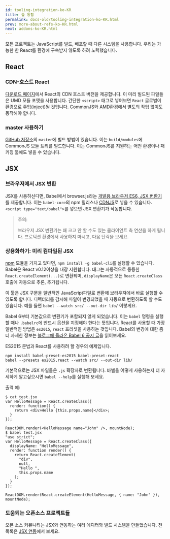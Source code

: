 ```yaml
---
id: tooling-integration-ko-KR
title: 툴 통합
permalink: docs-old/tooling-integration-ko-KR.html
prev: more-about-refs-ko-KR.html
next: addons-ko-KR.html
---
```


모든 프로젝트는 JavaScript를 빌드, 배포할 때 다른 시스템을 사용합니다. 우리는 가능한 한 React를 환경에 구속받지 않도록 하려 노력했습니다.

## React

### CDN-호스트 React

[다운로드 페이지](/react/downloads.html)에서 React의 CDN 호스트 버전을 제공합니다. 이 미리 빌드된 파일들은 UMD 모듈 포맷을 사용합니다. 간단한 `<script>` 태그로 넣어보면 `React` 글로벌이 환경으로 주입(inject)될 것입니다. CommonJS와 AMD환경에서 별도의 작업 없이도 동작해야 합니다.


### master 사용하기

[GitHub 저장소](https://github.com/facebook/react)의 `master`에 빌드 방법이 있습니다. 이는 `build/modules`에 CommonJS 모듈 트리를 빌드합니다. 이는 CommonJS를 지원하는 어떤 환경이나 패키징 툴에도 넣을 수 있습니다.

## JSX

### 브라우저에서 JSX 변환

JSX를 사용하신다면, Babel에서 browser.js라는 [개발용 브라우저 ES6, JSX 변환기](http://babeljs.io/docs/usage/browser/)를 제공합니다. 이는 `babel-core`의 npm 릴리스나 [CDNJS](http://cdnjs.com/libraries/babel-core)로 넣을 수 있습니다. `<script type="text/babel">`를 넣으면 JSX 변환기가 작동합니다.

> 주의:
>
> 브라우저 JSX 변환기는 꽤 크고 안 할 수도 있는 클라이언트 측 연산을 하게 됩니다. 프로덕션 환경에서 사용하지 마시고, 다음 단락을 보세요.


### 상용화하기: 미리 컴파일된 JSX

[npm](https://www.npmjs.com/) 모듈을 가지고 있다면, `npm install -g babel-cli`를 실행할 수 있습니다. Babel은 React v0.12이상을 내장 지원합니다. 태그는 자동적으로 동등한 `React.createElement(...)`로 변환되며, `displayName`은 모든 `React.createClass` 호출에 자동으로 추론, 추가됩니다.

이 툴은 JSX 구문을 일반적인 JavaScript파일로 변환해 브라우져에서 바로 실행할 수 있도록 합니다. 디렉터리를 감시해 파일이 변경되었을 때 자동으로 변환하도록 할 수도 있습니다. 예를 들면 `babel --watch src/ --out-dir lib/` 이렇게요.

Babel 6부터 기본값으로 변환기가 포함되지 않게 되었습니다. 이는 `babel` 명령을 실행할 때나 `.babelrc`에 반드시 옵션을 지정해야 한다는 뜻입니다. React를 사용할 때 가장 일반적인 방법은 `es2015`, `react` 프리셋을 사용하는 것입니다. Babel의 변경에 대한 좀 더 자세한 정보는 [블로그에 올라온 Babel 6 공지 글](http://babeljs.io/blog/2015/10/29/6.0.0/)을 읽어보세요.

ES2015 문법과 React를 사용하려 할 경우의 예제입니다.

```
npm install babel-preset-es2015 babel-preset-react
babel --presets es2015,react --watch src/ --out-dir lib/
```

기본적으로는 JSX 파일들은 `.js` 확장자로 변환됩니다. 바벨을 어떻게 사용하는지 더 자세하게 알고싶으시면 `babel --help`를 실행해 보세요.

출력 예:

```
$ cat test.jsx
var HelloMessage = React.createClass({
  render: function() {
    return <div>Hello {this.props.name}</div>;
  }
});

ReactDOM.render(<HelloMessage name="John" />, mountNode);
$ babel test.jsx
"use strict";
var HelloMessage = React.createClass({
  displayName: "HelloMessage",
  render: function render() {
    return React.createElement(
      "div",
      null,
      "Hello ",
      this.props.name
    );
  }
});

ReactDOM.render(React.createElement(HelloMessage, { name: "John" }), mountNode);
```

### 도움되는 오픈소스 프로젝트들

오픈 소스 커뮤니티는 JSX와 연동하는 여러 에디터와 빌드 시스템을 만들었습니다. 전 목록은 [JSX 연동](https://github.com/facebook/react/wiki/Complementary-Tools#jsx-integrations)에서 보세요.
